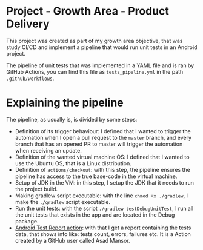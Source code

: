 # Project - Growth Area - Product Delivery
This project was created as part of my growth area objective, that was study CI/CD and implement a pipeline that would run unit tests in an Android project.

The pipeline of unit tests that was implemented in a YAML file and is ran by GitHub Actions, you can find this file as `tests_pipeline.yml` in the path `.github/workflows`. 

# Explaining the pipeline
The pipeline, as usually is, is divided by some steps: 
- Definition of its trigger behaviour: I defined that I wanted to trigger the automation when I open a pull request to the `master` branch, and every branch that has an opened PR to master will trigger the automation when receiving an update. 
- Definition of the wanted virtual machine OS: I defined that I wanted to use the Ubuntu OS, that is a Linux distribution. 
- Definition of `actions/checkout`: with this step, the pipeline ensures the pipeline has access to the true base-code in the virtual machine.
- Setup of JDK in the VM: in this step, I setup the JDK that it needs to run the project build.
- Making gradlew script executable: with the line `chmod +x ./gradlew`, I make the `./gradlew` script executable.
- Run the unit tests: with the script `./gradlew testDebugUnitTest`, I run all the unit tests that exists in the app and are located in the Debug package.
- [Android Test Report action](https://github.com/asadmansr/android-test-report-action): with that I get a report containing the tests data, that shows info like: tests count, errors, failures etc. It is a Action created by a GitHub user called Asad Mansor.



